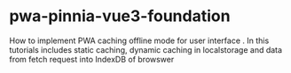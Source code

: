 # pwa-pinnia-vue3-foundation
How to implement PWA caching offline mode for user interface . In this tutorials includes static caching, dynamic caching in localstorage and data from fetch request into IndexDB of browswer
